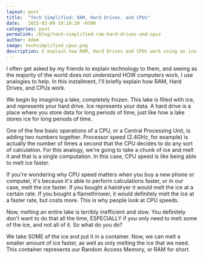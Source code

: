 ```yaml
---
layout: post
title:  "Tech Simplified: RAM, Hard Drives, and CPUs"
date:   2015-03-09 19:18:29 -0700
categories: post
permalink: /blog/tech-simplified-ram-hard-drives-and-cpus
author: Adam
image: techsimplified_cpus.png
description: I explain how RAM, Hard Drives and CPUs work using an ice analogy!
---
```

I often get asked by my friends to explain technology to them, and seeing as the majority of the world does not understand HOW computers work, I use analogies to help. In this installment, I'll briefly explain how RAM, Hard Drives, and CPUs work.

We begin by imagining a lake, completely frozen. This lake is filled with ice, and represents your hard drive. Ice represents your data. A hard drive is a place where you store data for long periods of time, just like how a lake stores ice for long periods of time.

One of the few basic operations of a CPU, or a Central Processing Unit, is adding two numbers together. Processor speed (2.4GHz, for example) is actually the number of times a second that the CPU decides to do any sort of calculation. For this analogy, we're going to take a chunk of ice and melt it and that is a single computation. In this case, CPU speed is like being able to melt ice faster.

If you're wondering why CPU speed matters when you buy a new phone or computer, it's because it's able to perform calculations faster, or in our case, melt the ice faster. If you bought a hairdryer it would melt the ice at a certain rate. If you bought a flamethrower, it would definitely melt the ice at a faster rate, but costs more. This is why people look at CPU speeds.

Now, melting an entire lake is terribly inefficient and slow. You definitely don't want to do that all the time, ESPECIALLY if you only need to melt some of the ice, and not all of it. So what do you do?

We take SOME of the ice and put it in a container. Now, we can melt a smaller amount of ice faster, as well as only melting the ice that we need. This container represents our Random Access Memory, or RAM for short.